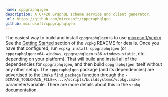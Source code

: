 ```yaml
---
name: cppgraphqlgen
description: A C++20 GraphQL schema service and client generator.
url: https://github.com/microsoft/cppgraphqlgen
github: microsoft/cppgraphqlgen
---
```


The easiest way to build and install `cppgraphqlgen` is to use [microsoft/vcpkg](https://github.com/microsoft/vcpkg).
See the [Getting Started](https://github.com/microsoft/vcpkg#getting-started) section of the `vcpkg` README
for details. Once you have that configured, run `vcpkg install cppgraphqlgen` (or `cppgraphqlgen:x64-windows`,
`cppgraphqlgen:x86-windows-static`, etc. depending on your platform). That will build and install all of the
dependencies for `cppgraphqlgen`, and then build `cppgraphqlgen` itself without any other setup. The `cppgraphqlgen`
package (and its dependencies) are advertised to the `CMake` `find_package` function through the
`-DCMAKE_TOOLCHAIN_FILE=<...>/scripts/buildsystems/vcpkg.cmake` parameter/variable. There are more details about
this in the `vcpkg` documentation.

